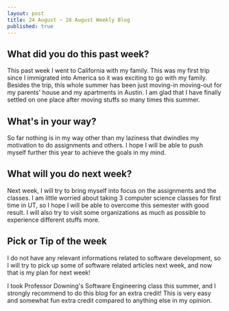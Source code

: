 ```yaml
---
layout: post
title: 24 August ~ 28 August Weekly Blog
published: true
---
```

## What did you do this past week?
This past week I went to California with my family. This was my first trip since I immigrated into America so it was exciting to go with my family. Besides the trip, this whole summer has been just moving-in moving-out for my parents' house and my apartments in Austin. I am glad that I have finally settled on one place after moving stuffs so many times this summer.
## What's in your way?
So far nothing is in my way other than my laziness that dwindles my motivation to do assignments and others. I hope I will be able to push myself further this year to achieve the goals in my mind.
    
## What will you do next week?
Next week, I will try to bring myself into focus on the assignments and the classes. I am little worried about taking 3 computer science classes for first time in UT, so I hope I will be able to overcome this semester with good result. I will also try to visit some organizations as much as possible to experience different stuffs more.
    
## Pick or Tip of the week
I do not have any relevant informations related to software development, so I will try to pick up some of software related articles next week, and now that is my plan for next week!

I took Professor Downing's Software Engineering class this summer, and I strongly recommend to do this blog for an extra credit! This is very easy and somewhat fun extra credit compared to anything else in my opinion.
